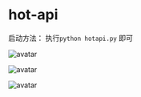 # hot-api

启动方法：
执行`python hotapi.py` 即可

![avatar](https://raw.githubusercontent.com/LookCos/hot-api/master/Preview/json.jpg)

![avatar](https://raw.githubusercontent.com/LookCos/hot-api/master/Preview/zhihu.jpg)

![avatar](https://raw.githubusercontent.com/LookCos/hot-api/master/Preview/tieba.jpg)
